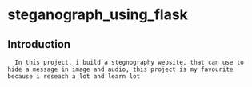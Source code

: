 # steganograph_using_flask

## Introduction
      In this project, i build a stegnography website, that can use to hide a message in image and audio, this project is my favourite because i reseach a lot and learn lot
